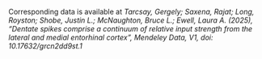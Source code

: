 Corresponding data is available at *Tarcsay, Gergely; Saxena, Rajat; Long, Royston; Shobe, Justin L.; McNaughton, Bruce L.; Ewell, Laura A. (2025), “Dentate spikes comprise a continuum of relative input strength 
from the lateral and medial entorhinal cortex”, Mendeley Data, V1, doi: 10.17632/grcn2dd9st.1*
